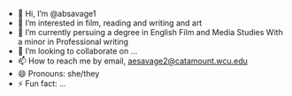 - 👋 Hi, I’m @absavage1
- 👀 I’m interested in film, reading and writing and art
- 🌱 I’m currently persuing a degree in English Film and Media Studies With a minor in Professional writing
- 💞️ I’m looking to collaborate on ...
- 📫 How to reach me by email, aesavage2@catamount.wcu.edu 
- 😄 Pronouns: she/they
- ⚡ Fun fact: ...

<!---
absavage1/absavage1 is a ✨ special ✨ repository because its `README.md` (this file) appears on your GitHub profile.
You can click the Preview link to take a look at your changes.
--->
